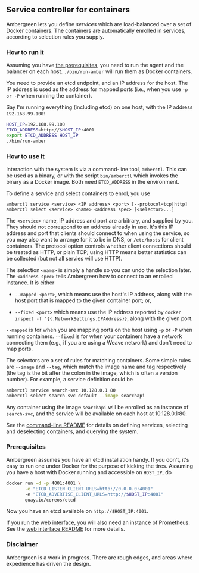## Service controller for containers

Ambergreen lets you define _services_ which are load-balanced over a
set of Docker containers. The containers are automatically enrolled in
services, according to selection rules you supply.

### How to run it

Assuming you have [the prerequisites](#prerequisites), you need to run
the agent and the balancer on each host. `./bin/run-amber` will run
them as Docker containers.

You need to provide an etcd endpoint, and an IP address for the
host. The IP address is used as the address for mapped ports (i.e.,
when you use `-p or -P` when running the container).

Say I'm running everything (including etcd) on one host, with the IP
address `192.168.99.100`:

```bash
HOST_IP=192.168.99.100
ETCD_ADDRESS=http://$HOST_IP:4001
export ETCD_ADDRESS HOST_IP
./bin/run-amber
```

### How to use it

Interaction with the system is via a command-line tool,
`amberctl`. This can be used as a binary, or with the script
`bin/amberctl` which invokes the binary as a Docker image. Both need
`ETCD_ADDRESS` in the environment.

To define a service and select containers to enrol, you use

```
amberctl service <service> <IP address> <port> [--protocol=tcp|http]
amberctl select <service> <name> <address spec> [<selector>...]
```

The `<service>` name, IP address and port are arbitrary, and supplied
by you. They should not correspond to an address already in use. It's
this IP address and port that clients should connect to when using the
service, so you may also want to arrange for it to be in DNS, or
`/etc/hosts` for client containers. The protocol option controls
whether client connections should be treated as HTTP, or plain TCP;
using HTTP means better statistics can be collected (but not all
servies will use HTTP).

The selection `<name>` is simply a handle so you can undo the
selection later. The `<address spec>` tells Ambergreen how to connect to an
enrolled instance. It is either

 * `--mapped <port>`, which means use the host's IP address, along with the host port that is mapped to the given container port; or,

 * `--fixed <port>` which means use the IP address reported by `docker
   inspect -f '{{.NetworkSettings.IPAddress}}`, along with the given
   port.

`--mapped` is for when you are mapping ports on the host using `-p` or
`-P` when running containers. `--fixed` is for when your containers
have a network connecting them (e.g., if you are using a Weave
network) and don't need to map ports.

The selectors are a set of rules for matching containers. Some simple
rules are `--image` and `--tag`, which match the image name and tag
respectively (the tag is the bit after the colon in the image, which
is often a version number). For example, a service definition could be

```bash
amberctl service search-svc 10.128.0.1 80
amberctl select search-svc default --image searchapi
```

Any container using the image `searchapi` will be enrolled as an
instance of `search-svc`, and the service will be available on each
host at 10.128.0.1:80.

See the [command-line README](amberctl/README.md#readme) for details
on defining services, selecting and deselecting containers, and
querying the system.

### Prerequisites

Ambergreen assumes you have an etcd installation handy. If you don't,
it's easy to run one under Docker for the purpose of kicking the
tires. Assuming you have a host with Docker running and accessible on
`HOST_IP`, do

```bash
docker run -d -p 4001:4001 \
       -e "ETCD_LISTEN_CLIENT_URLS=http://0.0.0.0:4001"
       -e "ETCD_ADVERTISE_CLIENT_URLS=http://$HOST_IP:4001"
       quay.io/coreos/etcd
```

Now you have an etcd available on `http://$HOST_IP:4001`.

If you run the web interface, you will also need an instance of
Prometheus. See the [web interface README](web/README.md) for more
details.

### Disclaimer

Ambergreen is a work in progress. There are rough edges, and areas
where expedience has driven the design.
